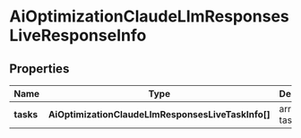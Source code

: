 # AiOptimizationClaudeLlmResponsesLiveResponseInfo

## Properties

| Name | Type | Description | Notes |
|------------ | ------------- | ------------- | -------------|
**tasks** | **AiOptimizationClaudeLlmResponsesLiveTaskInfo[]** | array of tasks |[optional]|